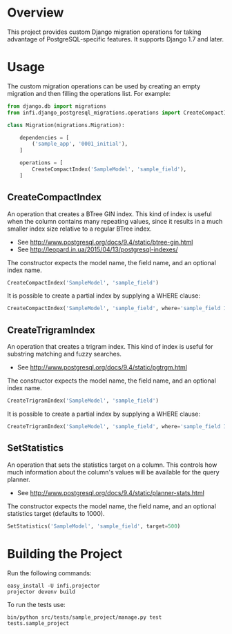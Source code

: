 # Overview

This project provides custom Django migration operations for taking advantage of PostgreSQL-specific features.
It supports Django 1.7 and later.


# Usage

The custom migration operations can be used by creating an empty migration and then filling the operations list. For example:

```python
from django.db import migrations
from infi.django_postgresql_migrations.operations import CreateCompactIndex

class Migration(migrations.Migration):

    dependencies = [
        ('sample_app', '0001_initial'),
    ]

    operations = [
        CreateCompactIndex('SampleModel', 'sample_field'),
    ]
```


## CreateCompactIndex

An operation that creates a BTree GIN index. This kind of index is useful
when the column contains many repeating values, since it results in a much
smaller index size relative to a regular BTree index.

* See http://www.postgresql.org/docs/9.4/static/btree-gin.html
* See http://leopard.in.ua/2015/04/13/postgresql-indexes/

The constructor expects the model name, the field name, and an optional index name.
```python
CreateCompactIndex('SampleModel', 'sample_field')
```

It is possible to create a partial index by supplying a WHERE clause:
```python
CreateCompactIndex('SampleModel', 'sample_field', where='sample_field IS NOT NULL')
```


## CreateTrigramIndex

An operation that creates a trigram index. This kind of index is useful
for substring matching and fuzzy searches.

* See http://www.postgresql.org/docs/9.4/static/pgtrgm.html

The constructor expects the model name, the field name, and an optional index name.
```python
CreateTrigramIndex('SampleModel', 'sample_field')
```

It is possible to create a partial index by supplying a WHERE clause:
```python
CreateTrigramIndex('SampleModel', 'sample_field', where='sample_field IS NOT NULL')
```


## SetStatistics

An operation that sets the statistics target on a column. This controls how much
information about the column's values will be available for the query planner.

* See http://www.postgresql.org/docs/9.4/static/planner-stats.html

The constructor expects the model name, the field name, and an optional statistics target (defaults to 1000).
```python
SetStatistics('SampleModel', 'sample_field', target=500)
```


# Building the Project

Run the following commands:

    easy_install -U infi.projector
    projector devenv build

To run the tests use:

    bin/python src/tests/sample_project/manage.py test tests.sample_project

